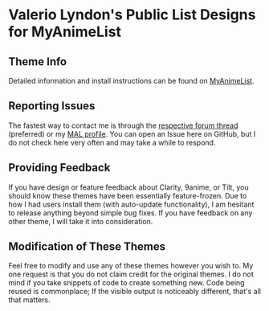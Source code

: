 # Valerio Lyndon's Public List Designs for MyAnimeList

## Theme Info

Detailed information and install instructions can be found on [MyAnimeList](https://myanimelist.net/blog.php?eid=805506).

## Reporting Issues

The fastest way to contact me is through the [respective forum thread](https://myanimelist.net/blog.php?eid=805506) (preferred) or my [MAL profile](https://myanimelist.net/profile/Valerio_Lyndon). You can open an Issue here on GitHub, but I do not check here very often and may take a while to respond.

## Providing Feedback

If you have design or feature feedback about Clarity, 9anime, or Tilt, you should know these themes have been essentially feature-frozen. Due to how I had users install them (with auto-update functionality), I am hesitant to release anything beyond simple bug fixes. If you have feedback on any other theme, I will take it into consideration.

## Modification of These Themes

Feel free to modify and use any of these themes however you wish to. My one request is that you do not claim credit for the original themes. I do not mind if you take snippets of code to create something new. Code being reused is commonplace; If the visible output is noticeably different, that's all that matters.